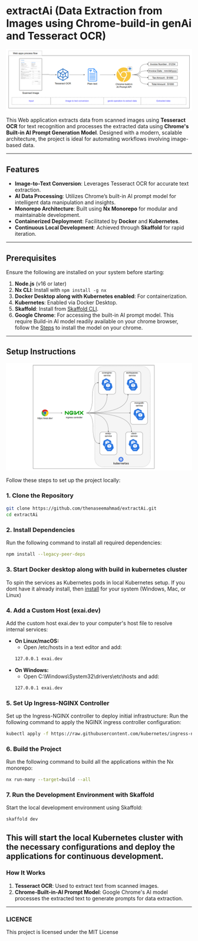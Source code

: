 # extractAi (Data Extraction from Images using Chrome-build-in genAi and Tesseract OCR)
![Apps process flow](/assets/process-flow.png)

This Web application extracts data from scanned images using **Tesseract OCR** for text recognition and processes the extracted data using **Chrome's Built-in AI Prompt Generation Model**. Designed with a modern, scalable architecture, the project is ideal for automating workflows involving image-based data.

---

## Features

- **Image-to-Text Conversion**: Leverages Tesseract OCR for accurate text extraction.
- **AI Data Processing**: Utilizes Chrome’s built-in AI prompt model for intelligent data manipulation and insights.
- **Monorepo Architecture**: Built using **Nx Monorepo** for modular and maintainable development.
- **Containerized Deployment**: Facilitated by **Docker** and **Kubernetes**.
- **Continuous Local Development**: Achieved through **Skaffold** for rapid iteration.

---

## Prerequisites

Ensure the following are installed on your system before starting:

1. **Node.js** (v16 or later)
2. **Nx CLI**: Install with `npm install -g nx`
3. **Docker Desktop along with Kubernetes enabled**: For containerization.
4. **Kubernetes**: Enabled via Docker Desktop.
5. **Skaffold**: Install from [Skaffold CLI](https://skaffold.dev/docs/install/).
6. **Google Chrome**: For accessing the built-in AI prompt model. This require Build-in AI model readily available on your chrome browser, follow the [Steps](https://docs.google.com/document/d/1VG8HIyz361zGduWgNG7R_R8Xkv0OOJ8b5C9QKeCjU0c/edit?tab=t.0) to install the model on your chrome.

---

## Setup Instructions

![kubernetes infra](/assets/Infrastructure.png)

Follow these steps to set up the project locally:

### 1. Clone the Repository
```bash
git clone https://github.com/thenaseemahmad/extractAi.git
cd extractAi
```
### 2. Install Dependencies
Run the following command to install all required dependencies:
```bash
npm install --legacy-peer-deps
```
### 3. Start Docker desktop along with build in kubernetes cluster
To spin the services as Kubernetes pods in local Kubernetes setup. If you dont have it already install, then [install](https://docs.docker.com/desktop/) for your system (Windows, Mac, or Linux)

### 4. Add a Custom Host (exai.dev)
Add the custom host exai.dev to your computer's host file to resolve internal services:
- **On Linux/macOS:**
    - Open /etc/hosts in a text editor and add:
    ```bash
    127.0.0.1 exai.dev
    ```
- **On Windows:**
    - Open C:\Windows\System32\drivers\etc\hosts and add:
    ```bash
    127.0.0.1 exai.dev
    ```
### 5. Set Up Ingress-NGINX Controller
Set up the Ingress-NGINX controller to deploy initial infrastructure:
Run the following command to apply the NGINX ingress controller configuration:
```bash
kubectl apply -f https://raw.githubusercontent.com/kubernetes/ingress-nginx/controller-v1.12.0-beta.0/deploy/static/provider/cloud/deploy.yaml
```
### 6. Build the Project
Run the following command to build all the applications within the Nx monorepo:
```bash
nx run-many --target=build --all
```
### 7. Run the Development Environment with Skaffold
Start the local development environment using Skaffold:
```bash
skaffold dev
```
This will start the local Kubernetes cluster with the necessary configurations and deploy the applications for continuous development.
---
### How It Works
1. **Tesseract OCR**: Used to extract text from scanned images.
2. **Chrome-Built-in-AI Prompt Model**: Google Chrome's AI model processes the extracted text to generate prompts for data extraction.
---
### LICENCE
This project is licensed under the MIT License